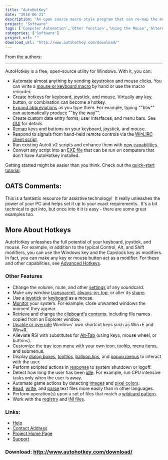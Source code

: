 ```yaml
---
title: "AutoHotKey"
date: "2016-06-21"
description: "An open source macro style program that can re-map the mouse, keyboard and joystick functions as well as automate pretty much anything!"
project: "Software"
tags: ['Computer Automation','Other function','Using the Mouse','Alternative Access','Other need' ]
categories: ['Software']
project_url: ""
download_url: "http://www.autohotkey.com/download/"
---
```

From the authors:  

--------------------

AutoHotkey is a free, open-source utility for Windows. With it, you can:

- Automate almost anything by sending keystrokes and mouse clicks. You can write a <a href="">mouse or keyboard macro</a> by hand or use the macro recorder.
- Create <a href="">hotkeys</a> for keyboard, joystick, and mouse. Virtually any key, button, or combination can become a hotkey.
- <a href="">Expand abbreviations</a> as you type them. For example, typing ""btw"" can automatically produce ""by the way"".
- Create custom data entry forms, user interfaces, and menu bars. See <a href="">GUI</a> for details.
- <a href="">Remap</a> keys and buttons on your keyboard, joystick, and mouse.
- Respond to signals from hand-held remote controls via the <a href="">WinLIRC client script</a>.
- Run existing AutoIt v2 scripts and enhance them with <a href="">new capabilities</a>.
- Convert any script into an <a href="">EXE file</a> that can be run on computers that don't have AutoHotkey installed.

Getting started might be easier than you think. Check out the <a href="">quick-start tutorial</a>.

OATS Comments:
--------------

This is a fantastic resource for assistive technology!  It really unleashes the power of your PC and helps set it up to your exact requirements.  It's a bit technical to get into, but once into it it is easy - there are some great examples too.

More About Hotkeys
------------------

AutoHotkey unleashes the full potential of your keyboard, joystick, and mouse. For example, in addition to the typical Control, Alt, and Shift modifiers, you can use the Windows key and the Capslock key as modifiers. In fact, you can make any key or mouse button act as a modifier. For these and other capabilities, see <a href="">Advanced Hotkeys</a>.

### Other Features

- Change the volume, mute, and other <a href="">settings</a> of any soundcard.
- Make any window <a href="">transparent</a>, <a href="">always-on-top</a>, or alter its <a href="">shape</a>.
- Use a <a href="">joystick</a> or <a href="">keyboard</a> as a mouse.
- <a href="">Monitor</a> your system. For example, close unwanted windows the moment they appear.
- Retrieve and change the <a href="">clipboard's contents</a>, including file names copied from an Explorer window.
- <a href="">Disable or override</a> Windows' own shortcut keys such as Win+E and Win+R.
- Alleviate RSI with substitutes for <a href="">Alt-Tab</a> (using keys, mouse wheel, or buttons).
- Customize the <a href="">tray icon menu</a> with your own icon, tooltip, menu items, and submenus.
- Display <a href="">dialog boxes</a>, <a href="">tooltips</a>, <a href="">balloon tips</a>, and <a href="">popup menus</a> to interact with the user.
- Perform scripted actions in <a href="">response</a> to system shutdown or logoff.
- Detect how long the user has been <a href="">idle</a>. For example, run CPU intensive tasks only when the user is away.
- Automate game actions by detecting <a href="">images</a> and <a href="">pixel colors</a>.
- <a href="">Read</a>, <a href="">write</a>, and <a href="">parse</a> text files more easily than in other languages.
- Perform operation(s) upon a set of files that match a <a href="">wildcard pattern</a>.
- Work with the <a href="">registry</a> and <a href="">INI files</a>.

### Links:
- <a href="http://www.autohotkey.com/docs/">Help</a>
- <a href="mailto:support@autohotkey.com">Contact Address</a>
- <a href="http://www.autohotkey.com/">Project Home Page</a>
- <a href="http://www.autohotkey.com/forum/">Support</a>

### Download: http://www.autohotkey.com/download/ 